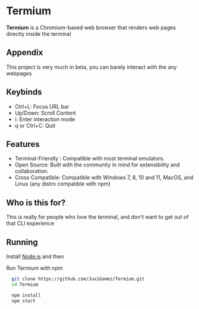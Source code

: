 
# Termium

**Termium** is a Chromium-based web browser that renders web pages directly inside the terminal


## Appendix

This project is very much in beta, you can barely interact with the any webpages


## Keybinds

- Ctrl+L: Focus URL bar
- Up/Down: Scroll Content
- i: Enter interaction mode
- q or Ctrl+C: Quit


## Features

- Terminal-Friendly : Compatible with most terminal emulators.
- Open Source: Built with the community in mind for extensibility and collaboration.
- Cross Compatible: Compatible with Windows 7, 8, 10 and 11, MacOS, and Linux (any distro compatible with npm)

## Who is this for?

This is really for people who love the terminal, and don't want to get out of that CLI experience


## Running

Install [Node.js](https://nodejs.org/en) and then

Run Termium with npm

```bash
  git clone https://github.com/JuviGamez/Termium.git
  cd Termium
```

```bash
  npm install
  npm start
```
    
